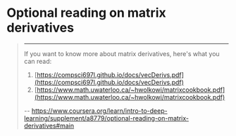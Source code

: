# Optional reading on matrix derivatives
> 
> * * *
> 
> If you want to know more about matrix derivatives, here's what you can read:
> 
> 1.  [https://compsci697l.github.io/docs/vecDerivs.pdf](https://compsci697l.github.io/docs/vecDerivs.pdf)
> 2.  [https://www.math.uwaterloo.ca/~hwolkowi/matrixcookbook.pdf](https://www.math.uwaterloo.ca/~hwolkowi/matrixcookbook.pdf)
>
> -- https://www.coursera.org/learn/intro-to-deep-learning/supplement/a8779/optional-reading-on-matrix-derivatives#main
